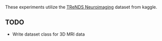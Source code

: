 These experiments utilize the [TReNDS Neuroimaging](https://www.kaggle.com/c/trends-assessment-prediction/) dataset from kaggle.

## TODO
- Write dataset class for 3D MRI data 
